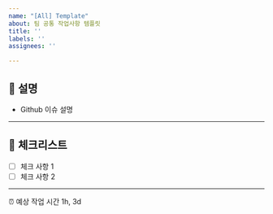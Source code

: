 ```yaml
---
name: "[All] Template"
about: 팀 공통 작업사항 템플릿
title: ''
labels: ''
assignees: ''

---
```


## 💁 설명
- Github 이슈 설명

---
## 📑 체크리스트
 - [ ] 체크 사항 1
 - [ ] 체크 사항 2

---
⏰ 예상 작업 시간
1h, 3d
